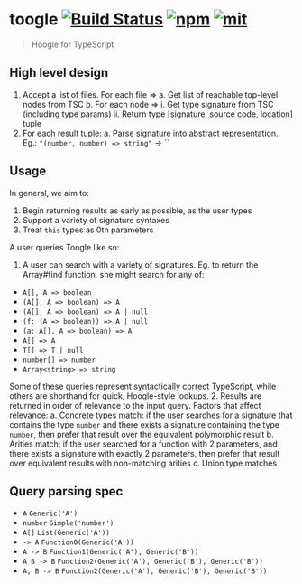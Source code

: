 # toogle [![Build Status][build]](https://circleci.com/gh/bcherny/toogle) [![npm]](https://www.npmjs.com/package/toogle) [![mit]](https://opensource.org/licenses/MIT)

[build]: https://img.shields.io/circleci/project/bcherny/toogle.svg?branch=master&style=flat-square
[npm]: https://img.shields.io/npm/v/toogle.svg?style=flat-square
[mit]: https://img.shields.io/npm/l/toogle.svg?style=flat-square

> Hoogle for TypeScript

## High level design

1. Accept a list of files. For each file =>
  a. Get list of reachable top-level nodes from TSC
  b. For each node =>
    i. Get type signature from TSC (including type params)
    ii. Return type [signature, source code, location] tuple
2. For each result tuple:
  a. Parse signature into abstract representation. Eg.:
      `"(number, number) => string"` -> ``


## Usage

In general, we aim to:

1. Begin returning results as early as possible, as the user types
2. Support a variety of signature syntaxes
3. Treat `this` types as 0th parameters

A user queries Toogle like so:

1. A user can search with a variety of signatures. Eg. to return the Array#find function, she might search for any of:
  - `A[], A => boolean`
  - `(A[], A => boolean) => A`
  - `(A[], A => boolean) => A | null`
  - `(f: (A => boolean)) => A | null`
  - `(a: A[], A => boolean) => A`
  - `A[] => A`
  - `T[] => T | null`
  - `number[] => number`
  - `Array<string> => string`

  Some of these queries represent syntactically correct TypeScript, while others are shorthand for quick, Hoogle-style lookups.
2. Results are returned in order of relevance to the input query. Factors that affect relevance:
  a. Concrete types match: if the user searches for a signature that contains the type `number` and there exists a signature containing the type `number`, then prefer that result over the equivalent polymorphic result
  b. Arities match: if the user searched for a function with 2 parameters, and there exists a signature with exactly 2 parameters, then prefer that result over equivalent results with non-matching arities
  c. Union type matches

## Query parsing spec

- `A`             `Generic('A')`
- `number`        `Simple('number')`
- `A[]`           `List(Generic('A'))`
- `-> A`          `Function0(Generic('A'))`
- `A -> B`        `Function1(Generic('A'), Generic('B'))`
- `A B -> B`      `Function2(Generic('A'), Generic('B'), Generic('B'))`
- `A, B -> B`     `Function2(Generic('A'), Generic('B'), Generic('B'))`
